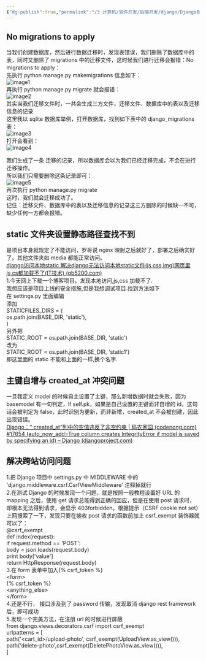 ```yaml
---
{"dg-publish":true,"permalink":"/3 计算机/软件开发/后端开发/django/Django报错与改正/","title":"Django报错与改正"}
---
```



## No migrations to apply 
当我们创建数据库，然后进行数据迁移时，发现表错误，我们删除了数据库中的表，同时又删除了 migrations 中的迁移文件，这时候我们进行迁移会报错：No migrations to apply：  
先执行 python manage.py makemigrations 信息如下：  
![image1](/img/user/resources/attachments/image1-63.png)  
再执行 python manage.py migrate 就会报错：  
![image2](/img/user/resources/attachments/image2-35.png)  
其实当我们迁移文件时，一共会生成三方文件，迁移文件、数据库中的表以及迁移信息的记录  
这里我以 sqlite 数据库举例，打开数据库，找到如下表中的 django_migrations 表：  
![image3](/img/user/resources/attachments/image3-22.png)  
打开会看到：  
![image4](/img/user/resources/attachments/image4-16.png)

我们生成了一条 迁移的记录，所以数据库会以为我们已经迁移完成，不会在进行迁移操作。  
所以我们只需要删除这条记录即可：  
![image5](/img/user/resources/attachments/image5-12.png)  
再次执行 python manage.py migrate  
这时，我们就会迁移成功了。  
记住：迁移文件、数据库中的表以及迁移信息的记录这三方删除的时候缺一不可，缺少任何一方都会报错。
## static 文件夹设置静态路径查找不到
是项目本身就规定了不能访问，罗哥说 nginx 映射之后就好了，部署之后确实好了。其他文件夹如 media 都能正常访问。  
[django访问本地static 解决django无法访问本地static文件(js,css,img)网页里js,cs都加载不了(IT技术) (qb5200.com)](http://www.qb5200.com/article/382038.html)  
1.今天网上下载一个博客项目，发现本地访问,js,css 加载不了.  
我想应该是项目上线的安全措施,但是我想调试项目.找到方法如下  
在 settings.py 里面编辑  
添加  
STATICFILES_DIRS = (  
os.path.join(BASE_DIR, 'static'),  
)  
另外把  
STATIC_ROOT = os.path.join(BASE_DIR, 'static')  
改为  
STATIC_ROOT = os.path.join(BASE_DIR, 'static1')  
即这里面的 static 不能和上面的一样,换个名字.
## 主键自增与 created_at 冲突问题
一旦我定义 model 的时候自主设置了主键，那么新增数据时就会失败，因为 basemodel 有一句判定，if self.pk，如果是自己设置的主键而非自增的 id，这句话会被判定为 false，此时识别为更新，而非新增，created_at 不会被创建，因此出现错误。  
[Django：“ created_at”列中的空值违反了非空约束 \| 码农家园 (codenong.com)](https://www.codenong.com/49137484/)  
[\#17654 (auto_now_add=True column creates IntegrityError if model is saved by specifying an id) – Django (djangoproject.com)](https://code.djangoproject.com/ticket/17654)
## 解决跨站访问问题
1.把 Django 项目中 settings.py 中 MIDDLEWARE 中的 'django.middleware.csrf.CsrfViewMiddleware' 注释掉就行  
2.在测试 Django 的时候发现一个问题，就是按照一般教程设置好 URL 的 mapping 之后，使用 get 请求总能得到正确的回应，但是在使用 post 请求时，却根本无法得到请求，会显示 403forbidden。根据提示（CSRF cookie not set）上网搜索了一下，发现只要在接收 post 请求的函数前加上 csrf_exempt 装饰器就可以了：  
@csrf_exempt  
def index(request):  
if request.method == 'POST':  
body = json.loads(request.body)  
print body\['value'\]  
return HttpResponse(request.body)  
3.在 form 表单中加入{% csrf_token %}  
\<form\>  
{% csrf_token %}  
\<anything_else\>  
\</form\>  
4.还是不行， 接口涉及到了 password 传输，发现取消 django rest framework 后，即可成功  
5.发现一个完美方法，在注册 url 的时候进行屏蔽  
from django.views.decorators.csrf import csrf_exempt  
urlpatterns = \[  
path('\<cart_id\>/upload-photo', csrf_exempt(UploadView.as_view())),  
path('delete-photo',csrf_exempt(DeletePhotoView.as_view())),  
\]